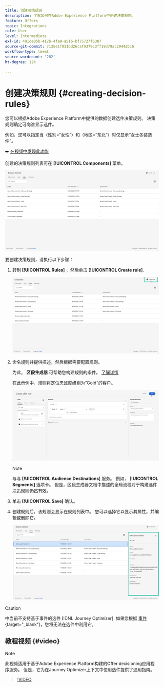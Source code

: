 ```yaml
---
title: 创建决策规则
description: 了解如何在Adobe Experience Platform中创建决策规则。
feature: Offers
topic: Integrations
role: User
level: Intermediate
exl-id: 401ce05b-412b-4fa0-a516-bf75727f6387
source-git-commit: 7138e1f031bd26caf9379c3ff19d79ac29442bc6
workflow-type: tm+mt
source-wordcount: '282'
ht-degree: 12%

---
```


# 创建决策规则 {#creating-decision-rules}

您可以根据Adobe Experience Platform中提供的数据创建选件决策规则。 决策规则确定可向谁显示选件。

例如，您可以指定当（性别=“女性”）和（地区=“东北”）时仅显示“女士冬装选件”。

➡️ [在视频中发现此功能](#video)

创建的决策规则列表可在 **[!UICONTROL Components]** 菜单。

![](../../assets/decision_rules_list.png)

要创建决策规则，请执行以下步骤：

1. 转到 **[!UICONTROL Rules]** ，然后单击 **[!UICONTROL Create rule]**.

   ![](../../assets/offers_decision_rule_creation.png)

1. 命名规则并提供描述，然后根据需要配置规则。

   为此， **区段生成器** 可帮助您构建规则的条件。 [了解详情](../../segment/about-segments.md)

   在此示例中，规则将定位忠诚度级别为“Gold”的客户。

   ![](../../assets/offers_decision_rule_creation_segment.png)

   >[!NOTE]
   >
   >与与 **[!UICONTROL Audience Destinations]** 服务。 例如， **[!UICONTROL Segments]** 选项卡。 但是，区段生成器文档中描述的全局流程对于构建选件决策规则仍然有效。

1. 单击 **[!UICONTROL Save]** 确认。

1. 创建规则后，该规则会显示在规则列表中。 您可以选择它以显示其属性，并编辑或删除它。

   ![](../../assets/rule_created.png)

>[!CAUTION]
>
>中当前不支持基于事件的选件 [!DNL Journey Optimizer]. 如果您根据 [事件](https://experienceleague.adobe.com/docs/experience-platform/segmentation/ui/segment-builder.html?lang=en#events){target=&quot;_blank&quot;}，您将无法在选件中利用它。

## 教程视频 {#video}

>[!NOTE]
>
>此视频适用于基于Adobe Experience Platform构建的Offer decisioning应用程序服务。 但是，它为在Journey Optimizer上下文中使用选件提供了通用指南。

>[!VIDEO](https://video.tv.adobe.com/v/329373?quality=12)
